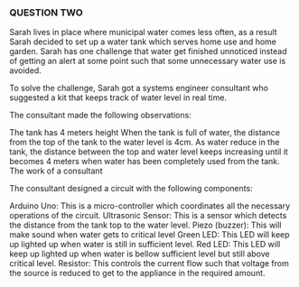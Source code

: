 ### QUESTION TWO
Sarah lives in place where municipal water comes less often, as a result Sarah decided to set up a water tank which serves home use and home garden. Sarah has one challenge that water get finished unnoticed instead of getting an alert at some point such that some unnecessary water use is avoided.

To solve the challenge, Sarah got a systems engineer consultant who suggested a kit that keeps track of water level in real time.

The consultant made the following observations:

The tank has 4 meters height
When the tank is full of water, the distance from the top of the tank to the water level is 4cm.
As water reduce in the tank, the distance between the top and water level keeps increasing until it becomes 4 meters when water has been completely used from the tank.
The work of a consultant

The consultant designed a circuit with the following components:

Arduino Uno: This is a micro-controller which coordinates all the necessary operations of the circuit.
Ultrasonic Sensor: This is a sensor which detects the distance from the tank top to the water level.
Piezo (buzzer): This will make sound when water gets to critical level
Green LED: This LED will keep up lighted up when water is still in sufficient level.
Red LED: This LED will keep up lighted up when water is bellow sufficient level but still above critical level.
Resistor: This controls the current flow such that voltage from the source is reduced to get to the appliance in the required amount.